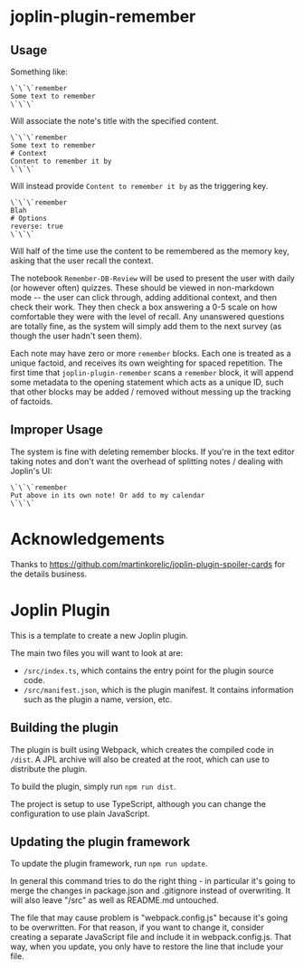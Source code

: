 # joplin-plugin-remember

## Usage

Something like:

```
\`\`\`remember
Some text to remember
\`\`\`
```

Will associate the note's title with the specified content.

```
\`\`\`remember
Some text to remember
# Context
Content to remember it by
\`\`\`
```

Will instead provide `Content to remember it by` as the triggering key.

```
\`\`\`remember
Blah
# Options
reverse: true
\`\`\`
```

Will half of the time use the content to be remembered as the memory key,
asking that the user recall the context.

The notebook `Remember-DB-Review` will be used to present the user with daily
(or however often) quizzes. These should be viewed in non-markdown mode -- the
user can click through, adding additional context, and then check their work.
They then check a box answering a 0-5 scale on how comfortable they were with
the level of recall. Any unanswered questions are totally fine, as the system
will simply add them to the next survey (as though the user hadn't seen them).

Each note may have zero or more `remember` blocks. Each one is treated as a
unique factoid, and receives its own weighting for spaced repetition. The first
time that `joplin-plugin-remember` scans a `remember` block, it will append some
metadata to the opening statement which acts as a unique ID, such that other
blocks may be added / removed without messing up the tracking of factoids.

## Improper Usage

The system is fine with deleting remember blocks. If you're in the text editor taking notes and don't want the overhead of splitting notes / dealing with Joplin's UI:

```
\`\`\`remember
Put above in its own note! Or add to my calendar
\`\`\`
```

# Acknowledgements

Thanks to https://github.com/martinkorelic/joplin-plugin-spoiler-cards for the details business.

# Joplin Plugin

This is a template to create a new Joplin plugin.

The main two files you will want to look at are:

- `/src/index.ts`, which contains the entry point for the plugin source code.
- `/src/manifest.json`, which is the plugin manifest. It contains information such as the plugin a name, version, etc.

## Building the plugin

The plugin is built using Webpack, which creates the compiled code in `/dist`. A JPL archive will also be created at the root, which can use to distribute the plugin.

To build the plugin, simply run `npm run dist`.

The project is setup to use TypeScript, although you can change the configuration to use plain JavaScript.

## Updating the plugin framework

To update the plugin framework, run `npm run update`.

In general this command tries to do the right thing - in particular it's going to merge the changes in package.json and .gitignore instead of overwriting. It will also leave "/src" as well as README.md untouched.

The file that may cause problem is "webpack.config.js" because it's going to be overwritten. For that reason, if you want to change it, consider creating a separate JavaScript file and include it in webpack.config.js. That way, when you update, you only have to restore the line that include your file.
